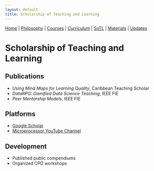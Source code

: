 ```yaml
---
layout: default
title: Scholarship of Teaching and Learning
---
```


<div class="navbar">
  <a href="index">Home</a> |
  <a href="philosophy">Philosophy</a> |
  <a href="courses">Courses</a> |
  <a href="curriculum">Curriculum</a> |
  <a href="sotl" class="active">SoTL</a> |
  <a href="materials">Materials</a> |
  <a href="changelog">Updates</a>
</div>


# Scholarship of Teaching and Learning

## Publications
- *Using Mind Maps for Learning Quality*, Caribbean Teaching Scholar
- *DataRPG: Gamified Data Science Teaching*, IEEE FIE
- *Peer Mentorship Models*, IEEE FIE

## Platforms
- [Google Scholar](https://scholar.google.com/citations?user=m_Ouj0IAAAAJ&hl=en)
- [Microprocessor YouTube Channel](https://www.youtube.com/@azimabdool)

## Development
- Published public compendiums
- Organized CPD workshops

